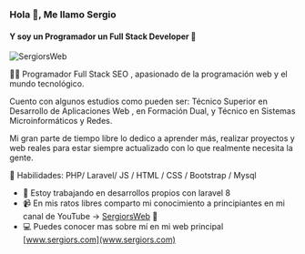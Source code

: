 ### Hola 👋, Me llamo Sergio
#### Y soy un Programador un Full Stack Developer 🚀
![SergiorsWeb](https://media-exp1.licdn.com/dms/image/C4D16AQHMhM27y0goPw/profile-displaybackgroundimage-shrink_200_800/0/1641574936225?e=1653523200&v=beta&t=YBwkzJcpt7CGrIp2VRcFhBF6WVKlqkJC6qwFkPmjHpk)

👨‍💻 Programador Full Stack SEO , apasionado de la programación web y el mundo tecnológico.

Cuento con algunos estudios como pueden ser: Técnico Superior en Desarrollo de Aplicaciones Web , en Formación Dual, y Técnico en Sistemas Microinformáticos y Redes.

Mi gran parte de tiempo libre lo dedico a aprender más, realizar proyectos y web reales para estar siempre actualizado con lo que realmente necesita la gente.

🔵 Habilidades: PHP/ Laravel/ JS / HTML / CSS / Bootstrap / Mysql

- 🔭 Estoy trabajando en desarrollos propios con laravel 8
- 📹 En mis ratos libres comparto mi conocimiento a principiantes en mi canal de YouTube -> [SergiorsWeb](https://www.youtube.com/channel/UCqRcrD1qdy7RobtyT50iwAw/videos) 🔴
- 💻 Puedes conocer mas sobre mí en mi web principal [www.sergiors.com](www.sergiors.com)




